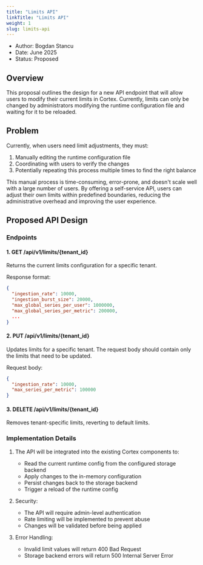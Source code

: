 ```yaml
---
title: "Limits API"
linkTitle: "Limits API"
weight: 1
slug: limits-api
---
```


- Author: Bogdan Stancu
- Date: June 2025
- Status: Proposed

## Overview

This proposal outlines the design for a new API endpoint that will allow users to modify their current limits in Cortex. Currently, limits can only be changed by administrators modifying the runtime configuration file and waiting for it to be reloaded.

## Problem

Currently, when users need limit adjustments, they must:
1. Manually editing the runtime configuration file
2. Coordinating with users to verify the changes
3. Potentially repeating this process multiple times to find the right balance

This manual process is time-consuming, error-prone, and doesn't scale well with a large number of users. By offering a self-service API, users can adjust their own limits within predefined boundaries, reducing the administrative overhead and improving the user experience.

## Proposed API Design

### Endpoints

#### 1. GET /api/v1/limits/{tenant_id}
Returns the current limits configuration for a specific tenant.

Response format:
```json
{
  "ingestion_rate": 10000,
  "ingestion_burst_size": 20000,
  "max_global_series_per_user": 1000000,
  "max_global_series_per_metric": 200000,
  ...
}
```

#### 2. PUT /api/v1/limits/{tenant_id}
Updates limits for a specific tenant. The request body should contain only the limits that need to be updated.

Request body:
```json
{
  "ingestion_rate": 10000,
  "max_series_per_metric": 100000
}
```

#### 3. DELETE /api/v1/limits/{tenant_id}
Removes tenant-specific limits, reverting to default limits.

### Implementation Details

1. The API will be integrated into the existing Cortex components to:
   - Read the current runtime config from the configured storage backend
   - Apply changes to the in-memory configuration
   - Persist changes back to the storage backend
   - Trigger a reload of the runtime config

2. Security:
   - The API will require admin-level authentication
   - Rate limiting will be implemented to prevent abuse
   - Changes will be validated before being applied

3. Error Handling:
   - Invalid limit values will return 400 Bad Request
   - Storage backend errors will return 500 Internal Server Error

